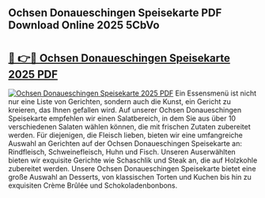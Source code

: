 ## Ochsen Donaueschingen Speisekarte PDF Download Online 2025 5CbVo

# <h2><a href="http://gc813y8.nevu.top/?p=Ochsen+Donaueschingen+Speisekarte">🔗 👉🔴 Ochsen Donaueschingen Speisekarte 2025 PDF</a></h2>

[![Ochsen Donaueschingen Speisekarte 2025 PDF](https://i.imgur.com/dBaPXMq.png)](http://gc813y8.nevu.top/?p=Ochsen+Donaueschingen+Speisekarte)
Ein Essensmenü ist nicht nur eine Liste von Gerichten, sondern auch die Kunst, ein Gericht zu kreieren, das Ihnen gefallen wird. Auf unserer Ochsen Donaueschingen Speisekarte empfehlen wir einen Salatbereich, in dem Sie aus über 10 verschiedenen Salaten wählen können, die mit frischen Zutaten zubereitet werden. Für diejenigen, die Fleisch lieben, bieten wir eine umfangreiche Auswahl an Gerichten auf der Ochsen Donaueschingen Speisekarte an: Rindfleisch, Schweinefleisch, Huhn und Fisch. Unseren Auserwählten bieten wir exquisite Gerichte wie Schaschlik und Steak an, die auf Holzkohle zubereitet werden. Unsere Ochsen Donaueschingen Speisekarte bietet eine große Auswahl an Desserts, von klassischen Torten und Kuchen bis hin zu exquisiten Crème Brûlée und Schokoladenbonbons.
